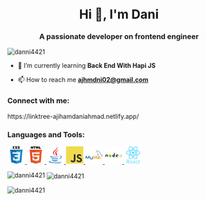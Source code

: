 <h1 align="center">Hi 👋, I'm Dani</h1>
<h3 align="center">A passionate developer on frontend engineer</h3>

<p align="left"> <img src="https://komarev.com/ghpvc/?username=danni4421&label=Profile%20views&color=0e75b6&style=flat" alt="danni4421" /> </p>

- 🌱 I’m currently learning **Back End With Hapi JS**

- 📫 How to reach me **ajhmdni02@gmail.com**

<h3 align="left">Connect with me:</h3>
https://linktree-ajihamdaniahmad.netlify.app/
<p align="left">
</p>

<h3 align="left">Languages and Tools:</h3>
<p align="left"> <a href="https://www.w3schools.com/css/" target="_blank" rel="noreferrer"> <img src="https://raw.githubusercontent.com/devicons/devicon/master/icons/css3/css3-original-wordmark.svg" alt="css3" width="40" height="40"/> </a> <a href="https://www.w3.org/html/" target="_blank" rel="noreferrer"> <img src="https://raw.githubusercontent.com/devicons/devicon/master/icons/html5/html5-original-wordmark.svg" alt="html5" width="40" height="40"/> </a> <a href="https://www.java.com" target="_blank" rel="noreferrer"> <img src="https://raw.githubusercontent.com/devicons/devicon/master/icons/java/java-original.svg" alt="java" width="40" height="40"/> </a> <a href="https://developer.mozilla.org/en-US/docs/Web/JavaScript" target="_blank" rel="noreferrer"> <img src="https://raw.githubusercontent.com/devicons/devicon/master/icons/javascript/javascript-original.svg" alt="javascript" width="40" height="40"/> </a> <a href="https://www.mysql.com/" target="_blank" rel="noreferrer"> <img src="https://raw.githubusercontent.com/devicons/devicon/master/icons/mysql/mysql-original-wordmark.svg" alt="mysql" width="40" height="40"/> </a> <a href="https://nodejs.org" target="_blank" rel="noreferrer"> <img src="https://raw.githubusercontent.com/devicons/devicon/master/icons/nodejs/nodejs-original-wordmark.svg" alt="nodejs" width="40" height="40"/> </a> <a href="https://reactjs.org/" target="_blank" rel="noreferrer"> <img src="https://raw.githubusercontent.com/devicons/devicon/master/icons/react/react-original-wordmark.svg" alt="react" width="40" height="40"/> </a> </p>

<p><img align="left" src="https://github-readme-stats.vercel.app/api/top-langs?username=danni4421&show_icons=true&locale=en&layout=compact" alt="danni4421" /></p>

<p>&nbsp;<img align="center" src="https://github-readme-stats.vercel.app/api?username=danni4421&show_icons=true&locale=en" alt="danni4421" /></p>

<p><img align="center" src="https://github-readme-streak-stats.herokuapp.com/?user=danni4421&" alt="danni4421" /></p>
